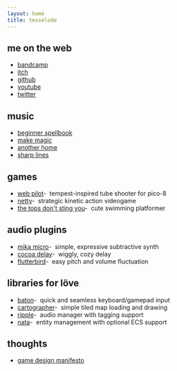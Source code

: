 ```yaml
---
layout: home
title: tesselode
---
```


## me on the web
- [bandcamp](https://tesselode.bandcamp.com/)
- [itch](https://tesselode.itch.io/)
- [github](https://github.com/tesselode)
- [youtube](https://www.youtube.com/channel/UCu-Z3vUb-IiVid_l2BWMxTw)
- [twitter](https://twitter.com/tesselode)

## music
- [beginner spellbook](https://tesselode.bandcamp.com/album/beginner-spellbook)
- [make magic](https://tesselode.bandcamp.com/album/make-magic)
- [another home](https://tesselode.bandcamp.com/album/another-home)
- [sharp lines](https://tesselode.bandcamp.com/album/sharp-lines)

## games
- [web pilot](https://tesselode.itch.io/web-pilot)- &nbsp;tempest-inspired tube shooter for pico-8
- [netty](https://tesselode.itch.io/netty)- &nbsp;strategic kinetic action videogame
- [the tops don't sting you](https://tesselode.itch.io/the-tops-dont-sting-you)- &nbsp;cute swimming platformer

## audio plugins
- [mika micro](https://tesselode.itch.io/mika-micro)- &nbsp;simple, expressive subtractive synth
- [cocoa delay](https://tesselode.itch.io/cocoa-delay)- &nbsp;wiggly, cozy delay
- [flutterbird](https://tesselode.itch.io/flutterbird)- &nbsp;easy pitch and volume fluctuation

## libraries for löve
- [baton](https://github.com/tesselode/baton)- &nbsp;quick and seamless keyboard/gamepad input
- [cartographer](https://github.com/tesselode/cartographer)- &nbsp;simple tiled map loading and drawing
- [ripple](https://github.com/tesselode/ripple)- &nbsp;audio manager with tagging support
- [nata](https://github.com/tesselode/nata)- &nbsp;entity management with optional ECS support

## thoughts
- [game design manifesto](thoughts/manifesto)
